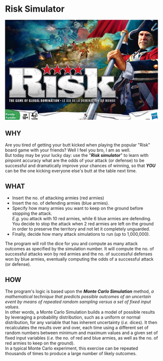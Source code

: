 # Risk Simulator

![Risk README intro](/resources/risk_readme_pic.jpg "Risk Intro")

## WHY
Are you tired of getting your butt kicked when playing the popular "Risk" board game with your friends? Well I feel you bro, I am as well.<br>
But today may be your lucky day: use the "___Risk simulator___" to learn with pinpoint accuracy what are the odds of your attack (or defense) to be successful and dramatically improve your chances of winning, so that ___YOU___ can be the one kicking everyone else's butt at the table next time.

## WHAT
- Insert the no. of attacking armies (red armies)
- Insert the no. of defending armies (blue armies).
- Specify how many armies you want to keep on the ground before stopping the attack.<br>
_E.g._ you attack with 10 red armies, while 6 blue armies are defending. 
You decide to stop the attack when 2 red armies are left on the ground in order to preserve the territory and not let it completely unguarded.<br>
- Finally, decide how many attack simulations to run (up to 1,000,000).

The program will roll the dice for you and compute as many attack outcomes as specified by the simulation number. 
It will compute the no. of successful attacks won by red armies and the no. of successful defenses won by blue armies, 
eventually computing the odds of a successful attack (or defense).

## HOW
The program's logic is based upon the ___Monte Carlo Simulation___ method, _a mathematical technique that predicts possible outcomes of an uncertain event 
by means of repeated random sampling versus a set of fixed input values._<br>
In other words, a Monte Carlo Simulation builds a model of possible results by leveraging a probability distribution, such as a uniform or normal distribution, 
for any variable that has inherent uncertainty (_i.e._ dices). 
It then recalculates the results over and over, each time using a different set of random numbers between minimum and maximum values and a given set of fixed input variables 
(_i.e._ the no. of red and blue armies, as well as the no. of red armies to keep on the ground).<br>
In a typical Monte Carlo experiment, this exercise can be repeated thousands of times to produce a large number of likely outcomes.
